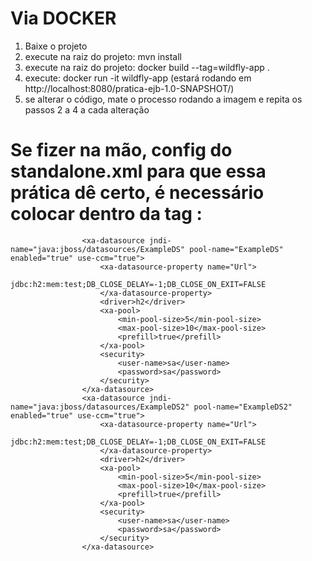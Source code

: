 # Via DOCKER
1. Baixe o projeto
2. execute na raiz do projeto: mvn install
3. execute na raiz do projeto: docker build --tag=wildfly-app .
4. execute: docker run -it wildfly-app (estará rodando em http://localhost:8080/pratica-ejb-1.0-SNAPSHOT/)
5. se alterar o código, mate o processo rodando a imagem e repita os passos 2 a 4 a cada alteração

# Se fizer na mão, config do standalone.xml para que essa prática dê certo, é necessário colocar dentro da tag <datasources>:

```
                <xa-datasource jndi-name="java:jboss/datasources/ExampleDS" pool-name="ExampleDS" enabled="true" use-ccm="true">
                    <xa-datasource-property name="Url">
                        jdbc:h2:mem:test;DB_CLOSE_DELAY=-1;DB_CLOSE_ON_EXIT=FALSE
                    </xa-datasource-property>
                    <driver>h2</driver>
                    <xa-pool>
                        <min-pool-size>5</min-pool-size>
                        <max-pool-size>10</max-pool-size>
                        <prefill>true</prefill>
                    </xa-pool>
                    <security>
                        <user-name>sa</user-name>
                        <password>sa</password>
                    </security>
                </xa-datasource>
                <xa-datasource jndi-name="java:jboss/datasources/ExampleDS2" pool-name="ExampleDS2" enabled="true" use-ccm="true">
                    <xa-datasource-property name="Url">
                        jdbc:h2:mem:test;DB_CLOSE_DELAY=-1;DB_CLOSE_ON_EXIT=FALSE
                    </xa-datasource-property>
                    <driver>h2</driver>
                    <xa-pool>
                        <min-pool-size>5</min-pool-size>
                        <max-pool-size>10</max-pool-size>
                        <prefill>true</prefill>
                    </xa-pool>
                    <security>
                        <user-name>sa</user-name>
                        <password>sa</password>
                    </security>
                </xa-datasource>
```

